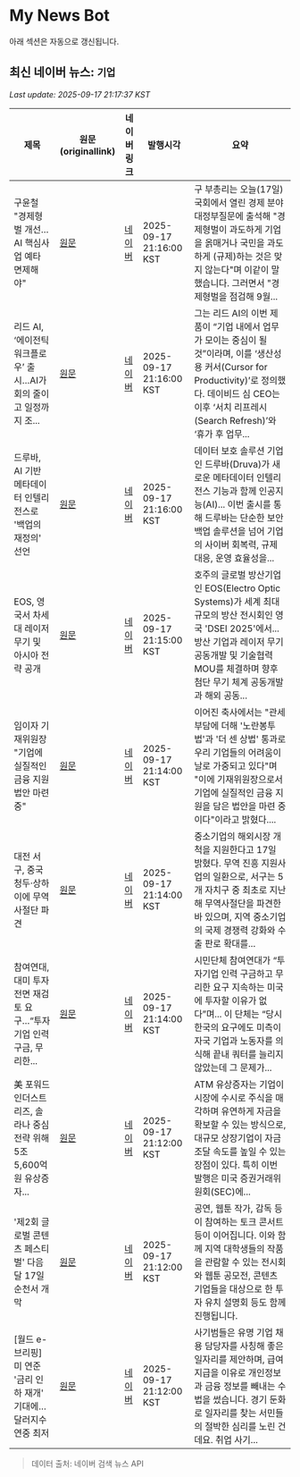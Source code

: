 # My News Bot

아래 섹션은 자동으로 갱신됩니다.

<!-- NEWS:START -->
## 최신 네이버 뉴스: `기업`
_Last update: 2025-09-17 21:17:37 KST_

| 제목 | 원문(originallink) | 네이버 링크 | 발행시각 | 요약 |
|---|---|---|---|---|
| 구윤철 "경제형벌 개선…AI 핵심사업 예타 면제해야" | [원문](http://www.yonhapnewstv.co.kr/MYH20250917211556IzU) | [네이버](https://n.news.naver.com/mnews/article/422/0000782467?sid=100) | 2025-09-17 21:16:00 KST | 구 부총리는 오늘(17일) 국회에서 열린 경제 분야 대정부질문에 출석해 "경제형벌이 과도하게 기업을 옭매거나 국민을 과도하게 (규제)하는 것은 맞지 않는다"며 이같이 말했습니다. 그러면서 "경제형벌을 점검해 9월... |
| 리드 AI, ‘에이전틱 워크플로우’ 출시…AI가 회의 줄이고 일정까지 조... | [원문](https://www.tokenpost.kr/news/ai/286601) | [네이버](https://www.tokenpost.kr/news/ai/286601) | 2025-09-17 21:16:00 KST | 그는 리드 AI의 이번 제품이 “기업 내에서 업무가 모이는 중심이 될 것”이라며, 이를 ‘생산성용 커서(Cursor for Productivity)’로 정의했다. 데이비드 심 CEO는 이후 ‘서치 리프레시(Search Refresh)’와 ‘휴가 후 업무... |
| 드루바, AI 기반 메타데이터 인텔리전스로 '백업의 재정의' 선언 | [원문](https://www.tokenpost.kr/news/tech/286602) | [네이버](https://www.tokenpost.kr/news/tech/286602) | 2025-09-17 21:16:00 KST | 데이터 보호 솔루션 기업인 드루바(Druva)가 새로운 메타데이터 인텔리전스 기능과 함께 인공지능(AI)... 이번 출시를 통해 드루바는 단순한 보안 백업 솔루션을 넘어 기업의 사이버 회복력, 규제 대응, 운영 효율성을... |
| EOS, 영국서 차세대 레이저 무기 및 아시아 전략 공개 | [원문](http://www.enewstoday.co.kr/news/articleView.html?idxno=2330666) | [네이버](http://www.enewstoday.co.kr/news/articleView.html?idxno=2330666) | 2025-09-17 21:15:00 KST | 호주의 글로벌 방산기업인 EOS(Electro Optic Systems)가 세계 최대 규모의 방산 전시회인 영국 'DSEI 2025'에서... 방산 기업과 레이저 무기 공동개발 및 기술협력 MOU를 체결하며 향후 첨단 무기 체계 공동개발과 해외 공동... |
| 임이자 기재위원장 "기업에 실질적인 금융 지원 법안 마련 중" | [원문](https://www.straightnews.co.kr/news/articleView.html?idxno=281758) | [네이버](https://www.straightnews.co.kr/news/articleView.html?idxno=281758) | 2025-09-17 21:14:00 KST | 이어진 축사에서는 "관세 부담에 더해 '노란봉투법'과 '더 센 상법' 통과로 우리 기업들의 어려움이 날로 가중되고 있다"며 "이에 기재위원장으로서 기업에 실질적인 금융 지원을 담은 법안을 마련 중이다"이라고 밝혔다.... |
| 대전 서구, 중국 청두·상하이에 무역사절단 파견 | [원문](https://www.goodmorningcc.com/news/articleView.html?idxno=430627) | [네이버](https://www.goodmorningcc.com/news/articleView.html?idxno=430627) | 2025-09-17 21:14:00 KST | 중소기업의 해외시장 개척을 지원한다고 17일 밝혔다. 무역 진흥 지원사업의 일환으로, 서구는 5개 자치구 중 최초로 지난해 무역사절단을 파견한 바 있으며, 지역 중소기업의 국제 경쟁력 강화와 수출 판로 확대를... |
| 참여연대, 대미 투자 전면 재검토 요구…“투자기업 인력 구금, 무리한... | [원문](https://www.viva100.com/article/20250917501813) | [네이버](https://www.viva100.com/article/20250917501813) | 2025-09-17 21:14:00 KST | 시민단체 참여연대가 “투자기업 인력 구금하고 무리한 요구 지속하는 미국에 투자할 이유가 없다”며... 이 단체는 “당시 한국의 요구에도 미측이 자국 기업과 노동자를 의식해 끝내 쿼터를 늘리지 않았는데 그 문제가... |
| 美 포워드 인더스트리즈, 솔라나 중심 전략 위해 5조5,600억 원 유상증자... | [원문](https://www.tokenpost.kr/news/blockchain/286599) | [네이버](https://www.tokenpost.kr/news/blockchain/286599) | 2025-09-17 21:12:00 KST | ATM 유상증자는 기업이 시장에 수시로 주식을 매각하며 유연하게 자금을 확보할 수 있는 방식으로, 대규모 상장기업이 자금 조달 속도를 높일 수 있는 장점이 있다. 특히 이번 발행은 미국 증권거래위원회(SEC)에... |
| '제2회 글로벌 콘텐츠 페스티벌' 다음 달 17일 순천서 개막 | [원문](https://ysmbc.co.kr/NewsArticle/1483427) | [네이버](https://ysmbc.co.kr/NewsArticle/1483427) | 2025-09-17 21:12:00 KST | 공연, 웹툰 작가, 감독 등이 참여하는 토크 콘서트 등이 이어집니다. 이와 함께 지역 대학생들의 작품을 관람할 수 있는 전시회와 웹툰 공모전, 콘텐츠 기업들을 대상으로 한 투자 유치 설명회 등도 함께 진행됩니다. |
| [월드 e-브리핑] 미 연준 '금리 인하 재개' 기대에…달러지수 연중 최저 | [원문](https://www.obsnews.co.kr/news/articleView.html?idxno=1497687) | [네이버](https://www.obsnews.co.kr/news/articleView.html?idxno=1497687) | 2025-09-17 21:12:00 KST | 사기범들은 유명 기업 채용 담당자를 사칭해 좋은 일자리를 제안하며, 급여 지급을 이유로 개인정보과 금융 정보를 빼내는 수법을 썼습니다. 경기 둔화로 일자리를 찾는 서민들의 절박한 심리를 노린 건데요. 취업 사기... |

> 데이터 출처: 네이버 검색 뉴스 API
<!-- NEWS:END -->
